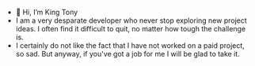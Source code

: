 - 👋 Hi, I’m King Tony
- I am a very desparate developer who never stop exploring new project ideas. I often find it difficult to quit, no matter how tough the challenge is.
- I certainly do not like the fact that I have not worked on a paid project, so sad. But anyway, if you've got a job for me I will be glad to take it.

<!---
king-tony01/king-tony01 is a ✨ special ✨ repository because its `README.md` (this file) appears on your GitHub profile.
You can click the Preview link to take a look at your changes.
--->

